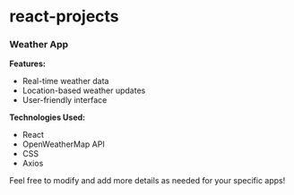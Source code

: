 # react-projects

### Weather App

**Features:**
- Real-time weather data
- Location-based weather updates
- User-friendly interface

**Technologies Used:**
- React
- OpenWeatherMap API
- CSS
- Axios

Feel free to modify and add more details as needed for your specific apps!
